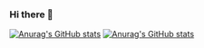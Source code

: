 ### Hi there 👋
[![Anurag's GitHub stats](https://github-readme-stats.vercel.app/api?username=P48LIT0)](https://github.com/anuraghazra/github-readme-stats)
[![Anurag's GitHub stats](https://github-readme-stats.vercel.app/api?username=P48LIT0)](https://github.com/anuraghazra/github-readme-stats)
<!--
**P48LIT0/P48LIT0** is a ✨ _special_ ✨ repository because its `README.md` (this file) appears on your GitHub profile.

Here are some ideas to get you started:

- 🔭 I’m currently working on ...
- 🌱 I’m currently learning ...
- 👯 I’m looking to collaborate on ...
- 🤔 I’m looking for help with ...
- 💬 Ask me about ...
- 📫 How to reach me: ...
- 😄 Pronouns: ...
- ⚡ Fun fact: ...
-->
